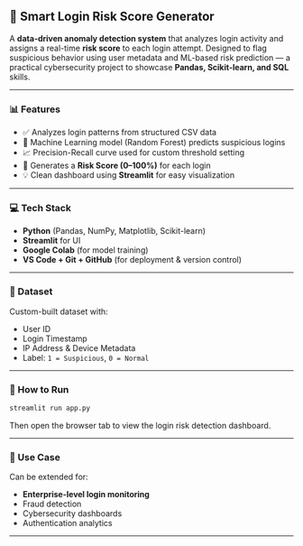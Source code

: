 
## 🔐 Smart Login Risk Score Generator

A **data-driven anomaly detection system** that analyzes login activity and assigns a real-time **risk score** to each login attempt. Designed to flag suspicious behavior using user metadata and ML-based risk prediction — a practical cybersecurity project to showcase **Pandas, Scikit-learn, and SQL** skills.

---

### 📊 Features

* ✅ Analyzes login patterns from structured CSV data
* 🧠 Machine Learning model (Random Forest) predicts suspicious logins
* 📈 Precision-Recall curve used for custom threshold setting
* 🔢 Generates a **Risk Score (0–100%)** for each login
* 💡 Clean dashboard using **Streamlit** for easy visualization

---

### 💻 Tech Stack

* **Python** (Pandas, NumPy, Matplotlib, Scikit-learn)
* **Streamlit** for UI
* **Google Colab** (for model training)
* **VS Code + Git + GitHub** (for deployment & version control)

---

### 📁 Dataset

Custom-built dataset with:

* User ID
* Login Timestamp
* IP Address & Device Metadata
* Label: `1 = Suspicious`, `0 = Normal`

---

### 🚀 How to Run

```bash
streamlit run app.py
```

Then open the browser tab to view the login risk detection dashboard.

---

### 🎯 Use Case

Can be extended for:

* **Enterprise-level login monitoring**
* Fraud detection
* Cybersecurity dashboards
* Authentication analytics

---



